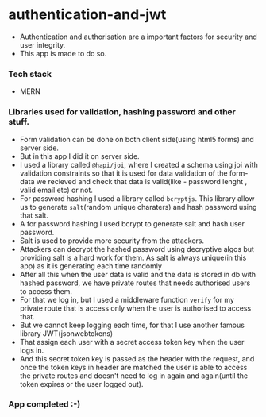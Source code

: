 # authentication-and-jwt
- Authentication and authorisation are a important factors for security and user integrity.
- This app is made to do so.

### Tech stack
 - MERN 
 
### Libraries used for validation, hashing password and other stuff.
- Form validation can be done on both client side(using html5 forms) and server side. 
- But in this app I did it on server side.
- I used a library called `@hapi/joi`, where I created a schema using joi with validation constraints so that it is used for data validation of the form-data we recieved and check that data is valid(like - password lenght , valid email etc) or not.
- For password hashing I used a library called `bcryptjs`. This library allow us to generate `salt`(random unique charaters) and hash password using that salt.
- A for password hashing I used bcrypt to generate salt and hash user password.
- Salt is used to provide more security from the attackers. 
- Attackers can decrypt the hashed password using decryptive algos but providing salt is a hard work for them. As salt is always unique(in this app) as it is generating each time randomly 
- After all this when the user data is valid and the data is stored in db with hashed password, we have private routes that needs authorised users to access them.
- For that we log in, but I used a middleware function `verify` for my private route that is access only when the user is authorised to access that.
- But we cannot keep logging each time, for that I use another famous library JWT(jsonwebtokens)
- That assign each user with a secret access token key when the user logs in.
- And this secret token key is passed as the header with the request, and once the token keys in header are matched the user is able to access the private routes and doesn't need to log in again and again(until the token expires or the user logged out).

### App completed :-)
